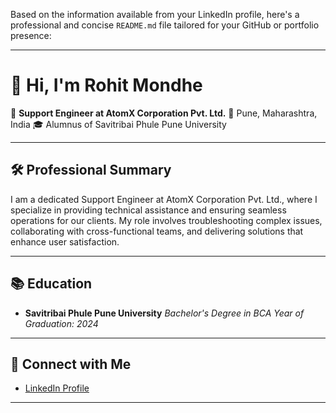 Based on the information available from your LinkedIn profile, here's a professional and concise `README.md` file tailored for your GitHub or portfolio presence:

---

# 👋 Hi, I'm Rohit Mondhe

🎯 **Support Engineer at AtomX Corporation Pvt. Ltd.**
📍 Pune, Maharashtra, India
🎓 Alumnus of Savitribai Phule Pune University

---

## 🛠️ Professional Summary

I am a dedicated Support Engineer at AtomX Corporation Pvt. Ltd., where I specialize in providing technical assistance and ensuring seamless operations for our clients. My role involves troubleshooting complex issues, collaborating with cross-functional teams, and delivering solutions that enhance user satisfaction.

---

## 📚 Education

* **Savitribai Phule Pune University**
  *Bachelor's Degree in BCA*
  *Year of Graduation: 2024*

---

## 🔗 Connect with Me

* [LinkedIn Profile](https://www.linkedin.com/in/rohit-mondhe-8ab567242)

---

